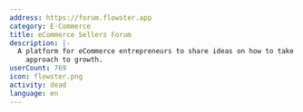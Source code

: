 ```yaml
---
address: https://forum.flowster.app
category: E-Commerce
title: eCommerce Sellers Forum
description: |-
  A platform for eCommerce entrepreneurs to share ideas on how to take a more systematic
    approach to growth.
userCount: 769
icon: flowster.png
activity: dead
language: en
---
```

